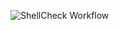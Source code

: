![ShellCheck Workflow](https://github.com/lraezj/gitactions/actions/workflows/validate.yaml/badge.svg)
